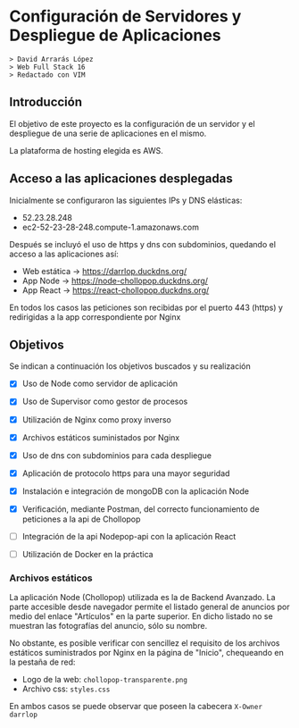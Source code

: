 # Configuración de Servidores y Despliegue de Aplicaciones

    > David Arrarás López
	> Web Full Stack 16
	> Redactado con VIM

## Introducción

El objetivo de este proyecto es la configuración de un servidor y el despliegue de una serie de aplicaciones en el mismo.

La plataforma de hosting elegida es AWS.

## Acceso a las aplicaciones desplegadas

Inicialmente se configuraron las siguientes IPs y DNS elásticas:

- 52.23.28.248
- ec2-52-23-28-248.compute-1.amazonaws.com

Después se incluyó el uso de https y dns con subdominios, quedando el acceso a las aplicaciones así:

- Web estática -> https://darrlop.duckdns.org/
- App Node -> https://node-chollopop.duckdns.org/
- App React -> https://react-chollopop.duckdns.org/

En todos los casos las peticiones son recibidas por el puerto 443 (https) y redirigidas a la app correspondiente por Nginx

## Objetivos

Se indican a continuación los objetivos buscados y su realización

- [X] Uso de Node como servidor de aplicación
- [X] Uso de Supervisor como gestor de procesos
- [X] Utilización de Nginx como proxy inverso
- [X] Archivos estáticos suministados por Nginx
- [X] Uso de dns con subdominios para cada despliegue
- [X] Aplicación de protocolo https para una mayor seguridad
- [X] Instalación e integración de mongoDB con la aplicación Node
- [X] Verificación, mediante Postman, del correcto funcionamiento de peticiones a la api de Chollopop
- [ ] Integración de la api Nodepop-api con la aplicación React
- [ ] Utilización de Docker en la práctica


### Archivos estáticos

La aplicación Node (Chollopop) utilizada es la de Backend Avanzado. La parte accesible desde navegador permite el listado general de anuncios por medio del enlace "Artículos" en la parte superior. En dicho listado no se muestran las fotografías del anuncio, sólo su nombre.

No obstante, es posible verificar con sencillez el requisito de los archivos estáticos suministrados por Nginx en la página de "Inicio", chequeando en la pestaña de red: 

- Logo de la web: `chollopop-transparente.png`
- Archivo css: `styles.css`

En ambos casos se puede observar que poseen la cabecera `X-Owner darrlop`





